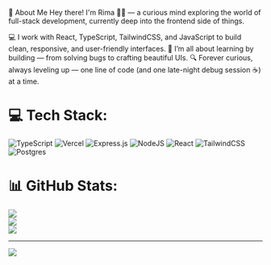 🌟 About Me
Hey there! I'm Rima 👩‍💻 — a curious mind exploring the world of full-stack development, currently deep into the frontend side of things.

💻 I work with React, TypeScript, TailwindCSS, and JavaScript to build clean, responsive, and user-friendly interfaces.
🚀 I’m all about learning by building — from solving bugs to crafting beautiful UIs.
🔍 Forever curious, always leveling up — one line of code (and one late-night debug session ☕) at a time.

# 💻 Tech Stack:
![TypeScript](https://img.shields.io/badge/typescript-%23007ACC.svg?style=for-the-badge&logo=typescript&logoColor=white) ![Vercel](https://img.shields.io/badge/vercel-%23000000.svg?style=for-the-badge&logo=vercel&logoColor=white) ![Express.js](https://img.shields.io/badge/express.js-%23404d59.svg?style=for-the-badge&logo=express&logoColor=%2361DAFB) ![NodeJS](https://img.shields.io/badge/node.js-6DA55F?style=for-the-badge&logo=node.js&logoColor=white) ![React](https://img.shields.io/badge/react-%2320232a.svg?style=for-the-badge&logo=react&logoColor=%2361DAFB) ![TailwindCSS](https://img.shields.io/badge/tailwindcss-%2338B2AC.svg?style=for-the-badge&logo=tailwind-css&logoColor=white) ![Postgres](https://img.shields.io/badge/postgres-%23316192.svg?style=for-the-badge&logo=postgresql&logoColor=white)
# 📊 GitHub Stats:
![](https://github-readme-stats.vercel.app/api?username=rima-nigar&theme=dark&hide_border=false&include_all_commits=false&count_private=false)<br/>
![](https://nirzak-streak-stats.vercel.app/?user=rima-nigar&theme=dark&hide_border=false)<br/>
![](https://github-readme-stats.vercel.app/api/top-langs/?username=rima-nigar&theme=dark&hide_border=false&include_all_commits=false&count_private=false&layout=compact)

---
[![](https://visitcount.itsvg.in/api?id=rima-nigar&icon=0&color=0)](https://visitcount.itsvg.in)

<!-- Proudly created with GPRM ( https://gprm.itsvg.in ) -->
